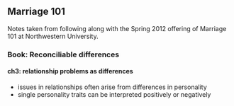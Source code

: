 ## Marriage 101

Notes taken from following along with the Spring 2012 offering of Marriage 101
at Northwestern University.

### Book: Reconciliable differences

#### ch3: relationship problems as differences

- issues in relationships often arise from differences in personality
- single personality traits can be interpreted positively or negatively
